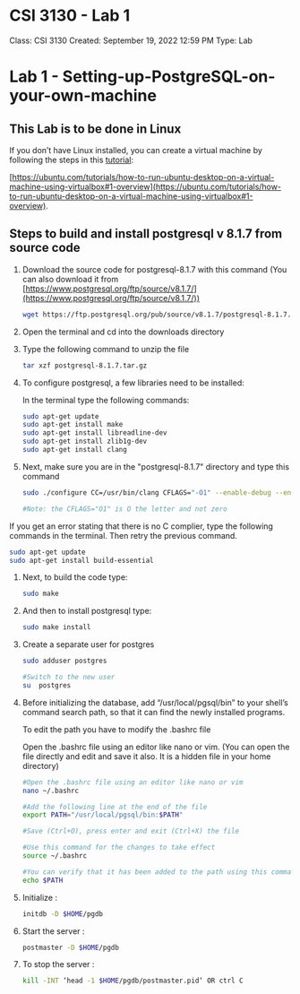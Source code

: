 # CSI 3130 - Lab 1

Class: CSI 3130
Created: September 19, 2022 12:59 PM
Type: Lab

# Lab 1 - Setting-up-PostgreSQL-on-your-own-machine

## This Lab is to be done in Linux

If you don’t have Linux installed, you can create a virtual machine by following the steps in this [tutorial](https://ubuntu.com/tutorials/how-to-run-ubuntu-desktop-on-a-virtual-machine-using-virtualbox#1-overview):

 [https://ubuntu.com/tutorials/how-to-run-ubuntu-desktop-on-a-virtual-machine-using-virtualbox#1-overview](https://ubuntu.com/tutorials/how-to-run-ubuntu-desktop-on-a-virtual-machine-using-virtualbox#1-overview).

## Steps to build and install postgresql v 8.1.7 from source code

1. Download the source code for postgresql-8.1.7 with this command (You can also download it from [https://www.postgresql.org/ftp/source/v8.1.7/](https://www.postgresql.org/ftp/source/v8.1.7/))
    
    ```bash
    wget https://ftp.postgresql.org/pub/source/v8.1.7/postgresql-8.1.7.tar.gz
    ```
    
2. Open the terminal and cd into the downloads directory
3. Type the following command to unzip the file
    
    ```bash
    tar xzf postgresql-8.1.7.tar.gz
    ```
    
4. To configure postgresql, a few libraries need to be installed:
    
    In the terminal type the following commands:
    
    ```bash
    sudo apt-get update
    sudo apt-get install make
    sudo apt-get install libreadline-dev
    sudo apt-get install zlib1g-dev
    sudo apt-get install clang
    ```
    

1. Next, make sure you are in the "postgresql-8.1.7" directory and type this command
    
    ```bash
    sudo ./configure CC=/usr/bin/clang CFLAGS="-O1" --enable-debug --enable-cassert
    
    #Note: the CFLAGS="O1" is O the letter and not zero
    ```
    

If you get an error stating that there is no C complier, type the following commands in the terminal. Then retry the previous command.

```bash
sudo apt-get update
sudo apt-get install build-essential
```

1. Next, to build the code type:
    
    ```bash
    sudo make
    ```
    
2. And then to install postgresql type:
    
    ```bash
    sudo make install
    ```
    
3. Create a separate user for postgres
    
    ```bash
    sudo adduser postgres
    
    #Switch to the new user
    su  postgres
    ```
    
4. Before initializing the database, add “/usr/local/pgsql/bin” to your shell’s command search path,
so that it can find the newly installed programs.
    
    To edit the path you have to modify the .bashrc file
    
    Open the .bashrc file using an editor like nano or vim. (You can open the file directly and edit and save it also. It is a hidden file in your home directory)
    
    ```bash
    #Open the .bashrc file using an editor like nano or vim
    nano ~/.bashrc
    
    #Add the following line at the end of the file
    export PATH="/usr/local/pgsql/bin:$PATH"
    
    #Save (Ctrl+O), press enter and exit (Ctrl+X) the file
    
    #Use this command for the changes to take effect
    source ~/.bashrc
    
    #You can verify that it has been added to the path using this command
    echo $PATH
    ```
    

1. Initialize : 
    
    ```bash
    initdb -D $HOME/pgdb
    ```
    

1. Start the server :
    
    ```bash
    postmaster -D $HOME/pgdb
    ```
    

1. To stop the server : 
    
    ```bash
    kill -INT ‘head -1 $HOME/pgdb/postmaster.pid‘ OR ctrl C
    ```